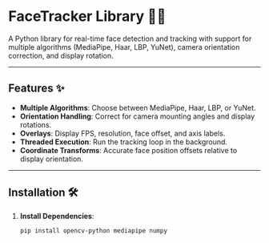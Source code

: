 # FaceTracker Library 📸👤

A Python library for real-time face detection and tracking with support for multiple algorithms (MediaPipe, Haar, LBP, YuNet), camera orientation correction, and display rotation.

---

## Features ✨
- **Multiple Algorithms**: Choose between MediaPipe, Haar, LBP, or YuNet.
- **Orientation Handling**: Correct for camera mounting angles and display rotations.
- **Overlays**: Display FPS, resolution, face offset, and axis labels.
- **Threaded Execution**: Run the tracking loop in the background.
- **Coordinate Transforms**: Accurate face position offsets relative to display orientation.

---

## Installation 🛠️

1. **Install Dependencies**:
   ```bash
   pip install opencv-python mediapipe numpy
